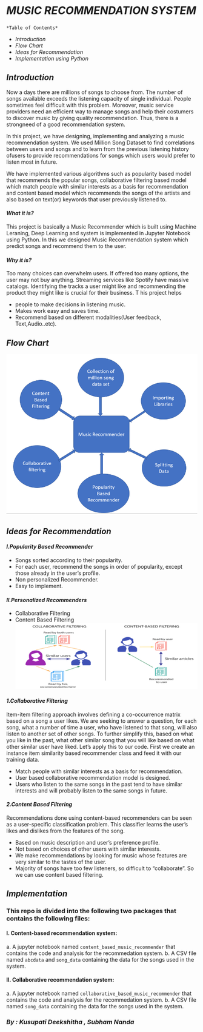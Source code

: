 # *MUSIC RECOMMENDATION SYSTEM* 

`*Table of Contents*`

* _*Introduction*_
* _*Flow Chart*_
* _*Ideas for Recommendation*_
* _*Implementation using Python*_

## *Introduction*
Now a days there are millions of songs to choose from. The number of songs available exceeds the listening capacity of single individual. People sometimes feel difficult with this problem. Moreover, music service providers need an efficient way to manage songs and help their costumers to discover music by giving quality recommendation. Thus, there is a strongneed of a good recommendation system.

In this project, we have designing, implementing and analyzing a music recommendation system. We used Million Song Dataset to find correlations between users and songs and to learn from the previous listening history ofusers to provide recommendations for songs which users would prefer to listen most in future. 

We have implemented various algorithms such as popularity based model that recommends the popular songs, collaborative filtering based model which match people with similar interests as a basis for    recommendation and content based model which recommends the songs of the artists and also based on text(or) keywords that user previously listened to.

#### *What it is?*
This project is basically a Music Recommender which is built using Machine Leraning, Deep Learning and system is implemented in Jupyter Notebook using Python. In this we designed Music Recommendation system which predict songs and recommend them to the user. 

#### *Why it is?*
Too many choices can overwhelm users. If offered too many options, the user may not buy anything. Streaming services like Spotify have massive catalogs. Identifying the tracks a user might like and recommending the product they might like is crucial for their business. T
his project helps 
* people to make decisions in listening music.
* Makes work easy and saves time. 
* Recommend based on different modalities(User feedback, Text,Audio..etc).

## *Flow Chart*
![flowchart.png](https://github.com/DeekshithaKusupati/content/blob/main/flowchart.png)

## *Ideas for Recommendation*

#### *I.Popularity Based Recommender*
* Songs sorted according to their popularity.
* For each user, recommend the songs in order of  popularity, except those already in the user’s profile.
* Non personalized Recommender.
* Easy to implement.

#### *II.Personalized Recommenders*
* Collaborative Filtering
* Content Based Filtering
![personalized recommender.png](https://github.com/DeekshithaKusupati/content/blob/main/personalized%20recommender.png)

#### *1.Collaborative Filtering*
Item-item filtering approach involves defining a co-occurrence matrix based on a song a user likes. We are seeking to answer a question, for each song, what a number of time a user, who have listened to that song, will also listen to another set of other songs. To further simplify this, based on what you like in the past, what other similar song that you will like based on what other similar user have liked. Let’s apply this to our code. First we create an instance item similarity based recommender class and feed it with our training data.
* Match people with similar interests as a basis for recommendation. 
* User based collaborative recommendation model is designed.
* Users who listen to the same songs in the past tend to have similar interests and will probably listen to the same songs in future.

#### *2.Content Based Filtering*
Recommendations done using content-based recommenders can be seen as a user-specific classification problem. This classifier learns the user’s likes and dislikes from the features of the song.
* Based on music description and user’s preference profile.
* Not based on choices of other users with similar interests.
* We make recommendations by looking for music whose features are very similar to the tastes of the user.
* Majority of songs have too few listeners, so difficult to “collaborate”. So we can use content based filtering.

## *Implementation*

### This repo is divided into the following two packages that contains the following files:

#### I. Content-based recommendation system:

a. A jupyter notebook named ```content_based_music_recommender``` that contains the code and analysis for the recommedation system.
b. A CSV file named ```abcdata``` and ```song_data``` containing the data for the songs used in the system.

#### II. Collaborative recommendation system:

a. A jupyter notebook named ```collaborative_based_music_recommender``` that contains the code and analysis for the recommedation system.
b. A CSV file named ```song_data``` containing the data for the songs used in the system.



### *By : Kusupati Deekshitha , Subham Nanda*
 
  
